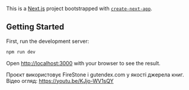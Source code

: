 This is a [Next.js](https://nextjs.org) project bootstrapped with [`create-next-app`](https://nextjs.org/docs/pages/api-reference/create-next-app).

## Getting Started

First, run the development server:

```bash
npm run dev
```

Open [http://localhost:3000](http://localhost:3000) with your browser to see the result.

Проєкт використовує FireStone і gutendex.com у якості джерела книг.
Відео огляд: https://youtu.be/KJjo-WV1sQY

